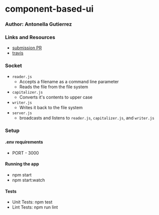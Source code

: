 # component-based-ui

### Author: Antonella Gutierrez

### Links and Resources
* [submission PR](https://github.com/antonella-401-advanced-javascript/lab-12/pull/1)
* [travis](https://travis-ci.com/antonella-401-advanced-javascript/lab-12/builds/131238678)

###  Socket
* `reader.js`
  * Accepts a filename as a command line parameter
  * Reads the file from the file system
* `capitalizer.js`
  * Converts it's contents to upper case
* `writer.js`
  * Writes it back to the file system
* `server.js`
  * broadcasts and listens to `reader.js`, `capitalizer.js`, and `writer.js`

### Setup
#### .env requirements
* PORT - 3000
#### Running the app
* npm start
* npm start:watch
#### Tests
* Unit Tests: npm test
* Lint Tests: npm run lint